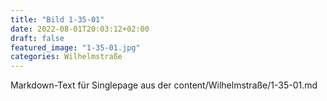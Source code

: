 ```yaml
---
title: "Bild 1-35-01"
date: 2022-08-01T20:03:12+02:00
draft: false
featured_image: "1-35-01.jpg"
categories: Wilhelmstraße
---
```



Markdown-Text für Singlepage aus der content/Wilhelmstraße/1-35-01.md